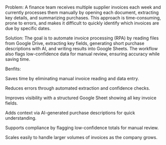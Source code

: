 Problem:
A finance team receives multiple supplier invoices each week and currently processes them manually by opening each document, extracting key details, and summarizing purchases. 
This approach is time-consuming, prone to errors, and makes it difficult to quickly identify which invoices are due by specific dates. 

Solution:
The goal is to automate invoice processing (RPA) by reading files from Google Drive, extracting key fields, generating short purchase descriptions with AI, and writing results into Google Sheets. The workflow also flags low-confidence data for manual review, ensuring accuracy while saving time.

Benfits:

Saves time by eliminating manual invoice reading and data entry.


Reduces errors through automated extraction and confidence checks.


Improves visibility with a structured Google Sheet showing all key invoice fields.


Adds context via AI-generated purchase descriptions for quick understanding.


Supports compliance by flagging low-confidence totals for manual review.


Scales easily to handle larger volumes of invoices as the company grows.
